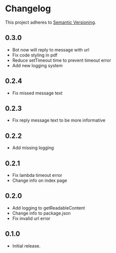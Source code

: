 # Changelog
This project adheres to [Semantic Versioning](http://semver.org/).

## 0.3.0
* Bot now will reply to message with url
* Fix code styling in pdf
* Reduce setTimeout time to prevent timeout error
* Add new logging system

## 0.2.4
* Fix missed message text

## 0.2.3
* Fix reply message text to be more informative

## 0.2.2
* Add missing logging

## 0.2.1
* Fix lambda timeout error
* Change info on index page


## 0.2.0
* Add logging to getReadableContent
* Change info to package.json
* Fix invalid url error

## 0.1.0
* Initial release.